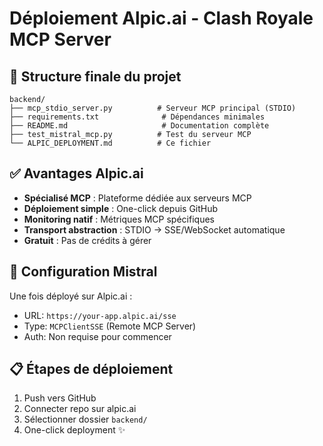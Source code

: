# Déploiement Alpic.ai - Clash Royale MCP Server

## 🚀 Structure finale du projet
```
backend/
├── mcp_stdio_server.py          # Serveur MCP principal (STDIO)
├── requirements.txt              # Dépendances minimales
├── README.md                     # Documentation complète
├── test_mistral_mcp.py          # Test du serveur MCP
└── ALPIC_DEPLOYMENT.md          # Ce fichier
```

## ✅ Avantages Alpic.ai
- **Spécialisé MCP** : Plateforme dédiée aux serveurs MCP
- **Déploiement simple** : One-click depuis GitHub
- **Monitoring natif** : Métriques MCP spécifiques
- **Transport abstraction** : STDIO → SSE/WebSocket automatique
- **Gratuit** : Pas de crédits à gérer

## 🎯 Configuration Mistral
Une fois déployé sur Alpic.ai :
- URL: `https://your-app.alpic.ai/sse`
- Type: `MCPClientSSE` (Remote MCP Server)
- Auth: Non requise pour commencer

## 📋 Étapes de déploiement
1. Push vers GitHub
2. Connecter repo sur alpic.ai
3. Sélectionner dossier `backend/`
4. One-click deployment ✨
